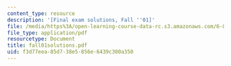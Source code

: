 ```yaml
---
content_type: resource
description: '[Final exam solutions, Fall ''01]'
file: /media/https%3A/open-learning-course-data-rc.s3.amazonaws.com/6-825-techniques-in-artificial-intelligence-sma-5504-fall-2002/f3d77eea85d738e5856e6439c300a350_fall01solutions.pdf
file_type: application/pdf
resourcetype: Document
title: fall01solutions.pdf
uid: f3d77eea-85d7-38e5-856e-6439c300a350
---
```

